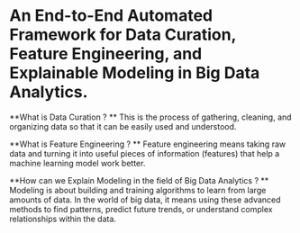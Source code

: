 # An End-to-End Automated Framework for Data Curation, Feature Engineering, and Explainable Modeling in Big Data Analytics.

**What is Data Curation ? **
This is the process of gathering, cleaning, and organizing data so that it can be easily used and understood.

**What is Feature Engineering ? **
Feature engineering means taking raw data and turning it into useful pieces of information (features) that help a machine learning model work better. 

**How can we Explain Modeling in the field of Big Data Analytics ? **
Modeling is about building and training algorithms to learn from large amounts of data. In the world of big data, it means using these advanced methods to find patterns, predict future trends, or understand complex relationships within the data. 
